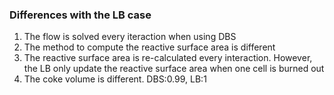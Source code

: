 

### Differences with the LB case

1. The flow is solved every iteraction when using DBS
2. The method to compute the reactive surface area is different
3. The reactive surface area is re-calculated every interaction. However, the LB only update the reactive surface area when one cell is burned out 
4. The coke volume is different. DBS:0.99, LB:1